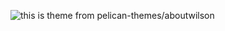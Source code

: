 ![this is theme from pelican-themes/aboutwilson](https://github.com/getpelican/pelican-themes/tree/master/aboutwilson)

